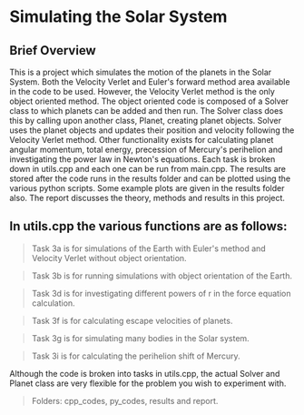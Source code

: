 # Simulating the Solar System
## Brief Overview

This is a project which simulates the motion of the planets in the Solar System. Both the Velocity Verlet and Euler's forward method area available in the code to be used. However, the Velocity Verlet method is the only object oriented method. The object oriented code is composed of a Solver class to which planets can be added and then run. The Solver class does this by calling upon another class, Planet, creating planet objects. Solver uses the planet objects and updates their position and velocity following the Velocity Verlet method. Other functionality exists for calculating planet angular momentum, total energy, precession of Mercury's perihelion and investigating the power law in Newton's equations. Each task is broken down in utils.cpp and each one can be run from main.cpp. The results are stored after the code runs in the results folder and can be plotted using the various python scripts. Some example plots are given in the results folder also. The report discusses the theory, methods and results in this project.

## In utils.cpp the various functions are as follows:

> Task 3a is for simulations of the Earth with Euler's method and Velocity Verlet without object orientation.

> Task 3b is for running simulations with object orientation of the Earth.

> Task 3d is for investigating different powers of r in the force equation calculation.

> Task 3f is for calculating escape velocities of planets.

> Task 3g is for simulating many bodies in the Solar system. 

> Task 3i is for calculating the perihelion shift of Mercury.

Although the code is broken into tasks in utils.cpp, the actual Solver and Planet class are very flexible for the problem you wish to experiment with. 

> Folders: cpp_codes, py_codes, results and report.
